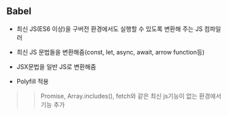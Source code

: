 ## Babel
- 최신 JS(ES6 이상)을 구버전 환경에서도 실행할 수 있도록 변환해 주는 JS 컴파일러
- 최신 JS 문법들을 변환해줌(const, let, async, await, arrow function등)
- JSX문법을 일반 JS로 변환해줌

- Polyfill 적용
>> Promise, Array.includes(), fetch와 같은 최신 js기능이 없는 환경에서 기능 추가